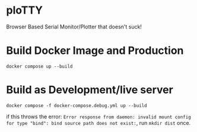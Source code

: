 # ploTTY
Browser Based Serial Monitor/Plotter that doesn't suck!

# Build Docker Image and Production
`docker compose up --build`

# Build as Development/live server
`docker compose -f docker-compose.debug.yml up --build`

if this throws the error: `Error response from daemon: invalid mount config for type "bind": bind source path does not exist:`, run `mkdir dist` once.
